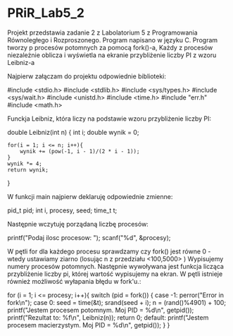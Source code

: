 # PRiR_Lab5_2
Projekt przedstawia zadanie 2 z Labolatorium 5 z Programowania Równoległego i Rozproszonego.
Program napisano w języku C. Program tworzy p procesów potomnych za pomocą fork()-a, Każdy z procesów 
niezależnie oblicza i wyświetla na ekranie przybliżenie liczby PI z wzoru Leibniz-a

Najpierw załączam do projektu odpowiednie biblioteki:

  #include <stdio.h>
  #include <stdlib.h>
  #include <sys/types.h>
  #include <sys/wait.h>
  #include <unistd.h>
  #include <time.h>
  #include "err.h"
  #include <math.h>
  
Funckja Leibniz, która liczy na podstawie wzoru przybliżenie liczby PI:

double Leibniz(int n)
{
    int i;
    double wynik = 0;

    for(i = 1; i <= n; i++){
        wynik += (pow(-1, i - 1)/(2 * i - 1));
    }
    wynik *= 4;
    return wynik;
}

W funkcji main najpierw deklaruję odpowiednie zmienne:

   pid_t pid;
   int i, procesy, seed;
   time_t t;
   
Następnie wczytuję porządaną liczbę procesów:

   printf("Podaj ilosc procesow: ");
   scanf("%d", &procesy);
   
W pętli for dla każdego procesu sprawdzamy czy fork() jest równe 0 - wtedy ustawiamy ziarno (losując n z przedziału <100,5000> )
Wypisujemy numery procesów potomnych. Następnie wywoływana jest funkcja licząca przybliżenie liczby pi, której wartość wypisujemy na ekran. W pętli istnieje również możliwość wyłapania błędu w fork'u.:
   
   for (i = 1; i <= procesy; i++){
      switch (pid = fork()) {
          case -1:
              perror("Error in fork\n");
          case 0:
          seed = time(&t);
          srand(seed + i);
          n = (rand()%4901) + 100;
              printf("Jestem procesem potomnym. Moj PID = %d\n", getpid());
              printf("Rezultat to: %f\n", Leibniz(n));
              return 0;
          default:
          printf("Jestem procesem macierzystym. Moj PID = %d\n", getpid());
      } 
   }
